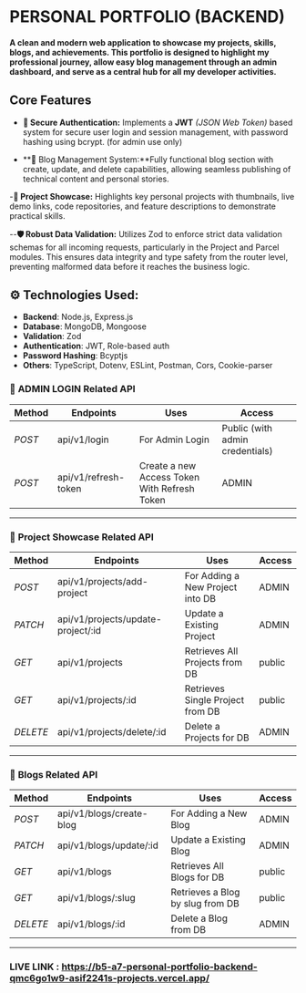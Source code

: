 # PERSONAL PORTFOLIO (BACKEND)

#### A clean and modern web application to showcase my projects, skills, blogs, and achievements. This portfolio is designed to highlight my professional journey, allow easy blog management through an admin dashboard, and serve as a central hub for all my developer activities.

## Core Features

- **🔐 Secure Authentication:** Implements a **JWT** _(JSON Web Token)_ based system for secure user login and session management, with password hashing using bcrypt. (for admin use only)

- **📝 Blog Management System:**Fully functional blog section with create, update, and delete capabilities, allowing seamless publishing of technical content and personal stories.

-**💼 Project Showcase:** Highlights key personal projects with thumbnails, live demo links, code repositories, and feature descriptions to demonstrate practical skills.

--**🛡️ Robust Data Validation:** Utilizes Zod to enforce strict data validation schemas for all incoming requests, particularly in the Project and Parcel modules. This ensures data integrity and type safety from the router level, preventing malformed data before it reaches the business logic.

## ⚙️ **Technologies Used:**

- **Backend**: Node.js, Express.js
- **Database**: MongoDB, Mongoose
- **Validation**: Zod
- **Authentication**: JWT, Role-based auth
- **Password Hashing**: Bcyptjs
- **Others**: TypeScript, Dotenv, ESLint, Postman, Cors, Cookie-parser

### 🔐 **ADMIN LOGIN Related API**

| **Method** | **Endpoints**        | **Uses**                                     | **Access**                      |
| ---------- | -------------------- | -------------------------------------------- | ------------------------------- |
| _POST_     | api/v1/login         | For Admin Login                              | Public (with admin credentials) |
| _POST_     | api/v1/refresh-token | Create a new Access Token With Refresh Token | ADMIN                           |

---

### 🔐 **Project Showcase Related API**

| **Method** | **Endpoints**                      | **Uses**                         | **Access** |
| ---------- | ---------------------------------- | -------------------------------- | ---------- |
| _POST_     | api/v1/projects/add-project        | For Adding a New Project into DB | ADMIN      |
| _PATCH_    | api/v1/projects/update-project/:id | Update a Existing Project        | ADMIN      |
| _GET_      | api/v1/projects                    | Retrieves All Projects from DB   | public     |
| _GET_      | api/v1/projects/:id                | Retrieves Single Project from DB | public     |
| _DELETE_   | api/v1/projects/delete/:id         | Delete a Projects for DB         | ADMIN      |

---

### 🔐 **Blogs Related API**

| **Method** | **Endpoints**            | **Uses**                         | **Access** |
| ---------- | ------------------------ | -------------------------------- | ---------- |
| _POST_     | api/v1/blogs/create-blog | For Adding a New Blog            | ADMIN      |
| _PATCH_    | api/v1/blogs/update/:id  | Update a Existing Blog           | ADMIN      |
| _GET_      | api/v1/blogs             | Retrieves All Blogs for DB       | public     |
| _GET_      | api/v1/blogs/:slug       | Retrieves a Blog by slug from DB | public     |
| _DELETE_   | api/v1/blogs/:id         | Delete a Blog from DB            | ADMIN      |

---

<!-- ### [ CLICK HERE TO OPEN THE LIVE LINK](https://b5-a7-personal-portfolio-backend-40wd4sg0d-asif2241s-projects.vercel.app/) -->

### LIVE LINK : https://b5-a7-personal-portfolio-backend-qmc6go1w9-asif2241s-projects.vercel.app/
